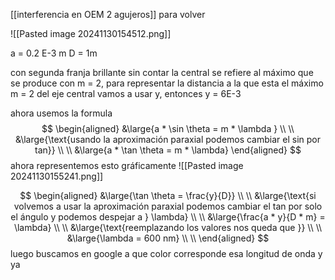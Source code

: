 [[interferencia en OEM 2 agujeros]] para volver 

![[Pasted image 20241130154512.png]]

a = 0.2 E-3 m
D = 1m 

con segunda franja brillante sin contar la central se refiere al máximo que se produce con m = 2, para representar la distancia a la que esta el máximo m = 2 del eje central vamos a usar y, entonces y = 6E-3

ahora usemos la formula 
$$
\begin{aligned}
&\large{a * \sin \theta = m * \lambda } \\ \\
&\large{\text{usando la aproximación paraxial podemos cambiar el sin por tan}} \\ \\
&\large{a * \tan \theta = m * \lambda}
\end{aligned}
$$
ahora representemos esto gráficamente 
![[Pasted image 20241130155241.png]]

$$
\begin{aligned}
&\large{\tan \theta = \frac{y}{D}} \\ \\
&\large{\text{si volvemos a usar la aproximación paraxial podemos cambiar el tan por solo el ángulo y podemos despejar a } \lambda} \\ \\
&\large{\frac{a * y}{D * m} = \lambda} \\ \\
&\large{\text{reemplazando los valores nos queda que }} \\ \\
&\large{\lambda = 600 nm} \\ \\
\end{aligned}
$$
luego buscamos en google a que color corresponde esa longitud de onda y ya

